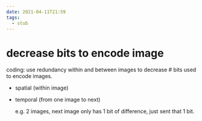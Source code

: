```yaml
---
date: 2021-04-11T21:59
tags: 
  - stub
---
```


# decrease bits to encode image

coding: use redundancy within and between images to decrease # bits used to encode images.

- spatial (within image)

- temporal (from one image to next)

  e.g. 2 images, next image only has 1 bit of difference, just sent that 1 bit.
